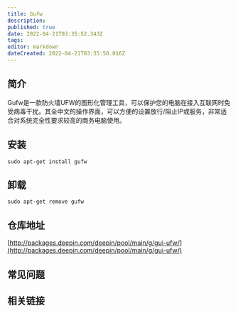 ```yaml
---
title: Gufw
description: 
published: true
date: 2022-04-21T03:35:52.343Z
tags: 
editor: markdown
dateCreated: 2022-04-21T03:35:50.016Z
---
```


## 简介

Gufw是一款防火墙UFW的图形化管理工具，可以保护您的电脑在接入互联网时免受病毒干扰。其全中文的操作界面，可以方便的设置放行/阻止IP或服务，非常适合对系统完全性要求较高的商务电脑使用。

## 安装

`sudo apt-get install gufw`

## 卸载

`sudo apt-get remove gufw`

## 仓库地址

[http://packages.deepin.com/deepin/pool/main/g/gui-ufw/](http://packages.deepin.com/deepin/pool/main/g/gui-ufw/)


## 常见问题


## 相关链接